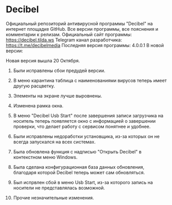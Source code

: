 # Decibel
Официальный репозиторий антивирусной программы "Decibel" на интернет площадке GitHub. 
Все версии программы, все пояснения и комментарии к релизам. Официальный сайт программы: https://decibel.tilda.ws
Telegram канал разработчика: https://t.me/decibelmedia
Последняя версия программы: 4.0.0.1 В новой версии:

Новая версия вышла 20 Октября.

1) Были исправлены сбои предудей версии.

2) В меню карантина таблица с наименованиями вирусов теперь имеет другую расцветку.

3) Элементы на экране лучше выровнены.

4) Изменена рамка окна.

5) В меню "Decibel Usb Start" после завершения записи загрузчика на носитель теперь появляется окно с информацией о завершении проверки, что делает работу с сервисом понятнее и удобнее.

6) Были исправлены недоработки установщика, из-за которых он не всегда запускался на всех системах.

7) Была обновлена функция с надписью "Открыть Decibel" в контекстном меню Windows.

8) Была сделана конфигурационная база данных обновления, благодаря которой Decibel теперь может сам обновляться.

9) Был испрвлен сбой в меню Usb Start, из-за которого запись на носители не представлялась возможной.

10) Прочие незначительные изменения.

